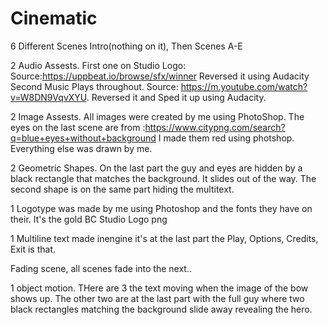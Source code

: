 # Cinematic

6 Different Scenes Intro(nothing on it), Then Scenes A-E

2 Audio Assests. First one on Studio Logo: Source:https://uppbeat.io/browse/sfx/winner Reversed it using Audacity
  Second Music Plays throughout. Source: https://m.youtube.com/watch?v=W8DN9VqvXYU. Reversed it and Sped it up using Audacity.
  
 2 Image Assests. All images were created by me using PhotoShop. The eyes on the last scene are from :https://www.citypng.com/search?q=blue+eyes+without+background
 I made them red using photshop. Everything else was drawn by me.
 
 2 Geometric Shapes. On the last part the guy and eyes are hidden by a black rectangle that matches the background. It slides out of the way.
 The second shape is on the same part hiding the multitext.
 
 1 Logotype was made by me using Photoshop and the fonts they have on their. It's the gold BC Studio Logo png
 
 1 Multiline text made inengine it's at the last part the Play, Options, Credits, Exit is that.
 
 Fading scene, all scenes fade into the next..
 
 1 object motion. THere are 3 the text moving when the image of the bow shows up. The other two are at the last part with the full guy where two black
 rectangles matching the background slide away revealing the hero.

